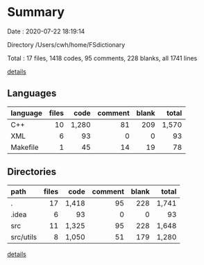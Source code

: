 # Summary

Date : 2020-07-22 18:19:14

Directory /Users/cwh/home/FSdictionary

Total : 17 files,  1418 codes, 95 comments, 228 blanks, all 1741 lines

[details](details.md)

## Languages
| language | files | code | comment | blank | total |
| :--- | ---: | ---: | ---: | ---: | ---: |
| C++ | 10 | 1,280 | 81 | 209 | 1,570 |
| XML | 6 | 93 | 0 | 0 | 93 |
| Makefile | 1 | 45 | 14 | 19 | 78 |

## Directories
| path | files | code | comment | blank | total |
| :--- | ---: | ---: | ---: | ---: | ---: |
| . | 17 | 1,418 | 95 | 228 | 1,741 |
| .idea | 6 | 93 | 0 | 0 | 93 |
| src | 11 | 1,325 | 95 | 228 | 1,648 |
| src/utils | 8 | 1,050 | 51 | 179 | 1,280 |

[details](details.md)